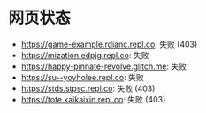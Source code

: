 # 网页状态
- https://game-example.rdianc.repl.co: 失败 (403)
- https://mization.edpjg.repl.co: 失败
- https://happy-pinnate-revolve.glitch.me: 失败
- https://su--yoyholee.repl.co: 失败
- https://stds.stpsc.repl.co: 失败 (403)
- https://tote.kaikaixin.repl.co: 失败 (403)

